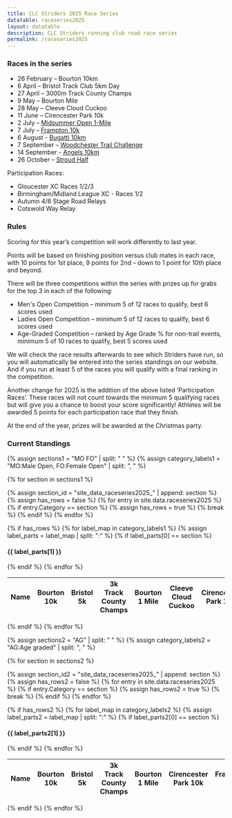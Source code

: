 ```yaml
---
title: CLC Striders 2025 Race Series
datatable: raceseries2025
layout: datatable
description: CLC Striders running club road race series
permalink: /raceseries2025
---
```


### Races in the series

- 26 February – Bourton 10km
- 6 April – Bristol Track Club 5km Day
- 27 April – 3000m Track County Champs
- 9 May – Bourton Mile
- 28 May – Cleeve Cloud Cuckoo
- 11 June – Cirencester Park 10k
- 2 July – [Midsummer Open 1-Mile](https://meets.rosterathletics.com/public/competitions/details/about?id=27037)
- 7 July – [Frampton 10k](https://race-nation.co.uk/register/stroud-district-ac/frampton-10k-2025)
- 6 August - [Bugatti 10km](https://www.entrycentral.com/bugatti10k)
- 7 September – [Woodchester Trail Challenge](https://race-nation.co.uk/register/stroud-district-ac/woodchester-park-2025)
- 14 September - [Angels 10km](https://www.entrycentral.com/angels10k)
- 26 October – [Stroud Half](https://www.stroudhalf.com/)

Participation Races:
- Gloucester XC Races 1/2/3
- Birmingham/Midland League XC - Races 1/2
- Autumn 4/6 Stage Road Relays
- Cotswold Way Relay


### Rules

Scoring for this year’s competition will work differently to last year.

Points will be based on finishing position versus club mates in each race, with 10 points for 1st place, 9 points for 2nd – down to 1 point for 10th place and beyond.

There will be three competitions within the series with prizes up for grabs for the top 3 in each of the following:
- Men's Open Competition – minimum 5 of 12 races to qualify, best 6 scores used
- Ladies Open Competition – minimum 5 of 12 races to qualify, best 6 scores used
- Age-Graded Competition – ranked by Age Grade % for non-trail events, minimum 5 of 10 races to qualify, best 5 scores used

We will check the race results afterwards to see which Striders have run, so you will automatically be entered into the series standings on our website. And if you run at least 5 of the races you will qualify with a final ranking in the competition.

Another change for 2025 is the addition of the above listed ‘Participation Races’. These races will not count towards the minimum 5 qualifying races but will give you a chance to boost your score significantly! Athletes will be awarded 5 points for each participation race that they finish.

At the end of the year, prizes will be awarded at the Christmas party.


### Current Standings

{% assign sections1 = "MO FO" | split: " " %}
{% assign category_labels1 = "MO:Male Open, FO:Female Open" | split: ", " %}

{% for section in sections1 %}
  
  {% assign section_id = "site_data_raceseries2025_" | append: section %}
  {% assign has_rows = false %}
  {% for entry in site.data.raceseries2025 %}
    {% if entry.Category == section %}
      {% assign has_rows = true %}
      {% break %}
    {% endif %}
  {% endfor %}
  
  {% if has_rows %}
    {% for label_map in category_labels1 %}
      {% assign label_parts = label_map | split: ":" %}
      {% if label_parts[0] == section %}
<br/>
<h4>{{ label_parts[1] }}</h4>
      {% endif %}
    {% endfor %}
<table id="{{section_id}}" style="width:100%">
    <thead>
        <tr>
            <th data-field="Name">Name</th>
            <th data-field="bourton10k"><div class="vertical-text">Bourton 10k</div></th>
            <th data-field="bristol"><div class="vertical-text">Bristol 5k</div></th>
            <th data-field="countychamps"><div class="vertical-text">3k Track County Champs</div></th>
            <th data-field="bourton1mile"><div class="vertical-text">Bourton 1 Mile</div></th>
            <th data-field="cleeve"><div class="vertical-text">Cleeve Cloud Cuckoo</div></th>
            <th data-field="cirencester"><div class="vertical-text">Cirencester Park 10k</div></th>
            <th data-field="frampton"><div class="vertical-text">Frampton 10k</div></th>
            <th data-field="midsummer"><div class="vertical-text">Midsummer Open 1-Mile</div></th>
            <th data-field="bugatti"><div class="vertical-text">Bugatti 10k</div></th>
            <th data-field="woodchester"><div class="vertical-text">Woodchester Trail Challenge</div></th>
            <th data-field="angels"><div class="vertical-text">Angels 10k</div></th>
            <th data-field="stroud"><div class="vertical-text">Stroud Half</div></th>
            <th data-field="participationbonus"><div class="vertical-text">Participation bonus</div></th>
            <th data-field="total">Total (best 6)</th>
            <th data-field="rank">Rank (min. 5 fixtures)</th>
        </tr>
    </thead>
</table>
  {% endif %}
{% endfor %}

{% assign sections2 = "AG" | split: " " %}
{% assign category_labels2 = "AG:Age graded" | split: ", " %}

{% for section in sections2 %}
  
  {% assign section_id2 = "site_data_raceseries2025_" | append: section %}
  {% assign has_rows2 = false %}
  {% for entry in site.data.raceseries2025 %}
    {% if entry.Category == section %}
      {% assign has_rows2 = true %}
      {% break %}
    {% endif %}
  {% endfor %}
  
  {% if has_rows2 %}
    {% for label_map in category_labels2 %}
      {% assign label_parts2 = label_map | split: ":" %}
      {% if label_parts2[0] == section %}
<br/>
<h4>{{ label_parts2[1] }}</h4>
      {% endif %}
    {% endfor %}
<table id="{{section_id2}}" style="width:100%">
    <thead>
        <tr>
            <th data-field="Name">Name</th>
            <th data-field="bourton10k"><div class="vertical-text">Bourton 10k</div></th>
            <th data-field="bristol"><div class="vertical-text">Bristol 5k</div></th>
            <th data-field="countychamps"><div class="vertical-text">3k Track County Champs</div></th>
            <th data-field="bourton1mile"><div class="vertical-text">Bourton 1 Mile</div></th>
            <th data-field="cirencester"><div class="vertical-text">Cirencester Park 10k</div></th>
            <th data-field="frampton"><div class="vertical-text">Frampton 10k</div></th>
            <th data-field="midsummer"><div class="vertical-text">Midsummer Open 1-Mile</div></th>
            <th data-field="bugatti"><div class="vertical-text">Bugatti 10k</div></th>
            <th data-field="angels"><div class="vertical-text">Angels 10k</div></th>
            <th data-field="stroud"><div class="vertical-text">Stroud Half</div></th>
            <th data-field="participationbonus"><div class="vertical-text">Participation bonus</div></th>
            <th data-field="total">Total (best 5)</th>
            <th data-field="rank">Rank (min. 5 fixtures)</th>
        </tr>
    </thead>
</table>
  {% endif %}
{% endfor %}
